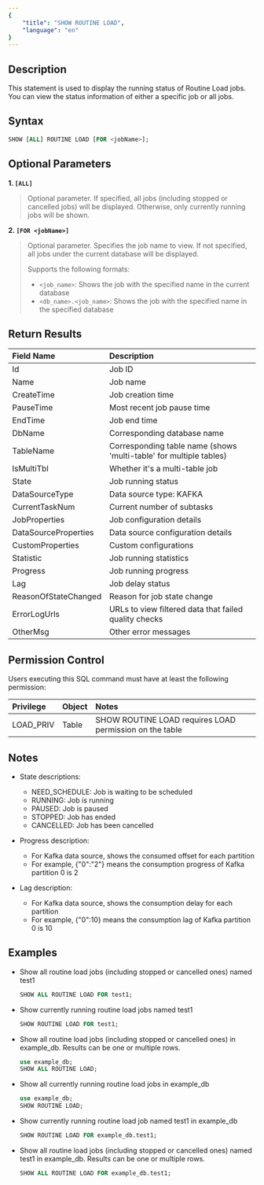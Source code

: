 ```yaml
---
{
    "title": "SHOW ROUTINE LOAD",
    "language": "en"
}
---
```


<!--
Licensed to the Apache Software Foundation (ASF) under one
or more contributor license agreements.  See the NOTICE file
distributed with this work for additional information
regarding copyright ownership.  The ASF licenses this file
to you under the Apache License, Version 2.0 (the
"License"); you may not use this file except in compliance
with the License.  You may obtain a copy of the License at

  http://www.apache.org/licenses/LICENSE-2.0

Unless required by applicable law or agreed to in writing,
software distributed under the License is distributed on an
"AS IS" BASIS, WITHOUT WARRANTIES OR CONDITIONS OF ANY
KIND, either express or implied.  See the License for the
specific language governing permissions and limitations
under the License.
-->


## Description

This statement is used to display the running status of Routine Load jobs. You can view the status information of either a specific job or all jobs.

## Syntax

```sql
SHOW [ALL] ROUTINE LOAD [FOR <jobName>];
```

## Optional Parameters

**1. `[ALL]`**

> Optional parameter. If specified, all jobs (including stopped or cancelled jobs) will be displayed. Otherwise, only currently running jobs will be shown.

**2. `[FOR <jobName>]`**

> Optional parameter. Specifies the job name to view. If not specified, all jobs under the current database will be displayed.
>
> Supports the following formats:
>
> - `<job_name>`: Shows the job with the specified name in the current database
> - `<db_name>.<job_name>`: Shows the job with the specified name in the specified database

## Return Results

| Field Name           | Description                                                  |
| :------------------- | :---------------------------------------------------------- |
| Id                   | Job ID                                                       |
| Name                 | Job name                                                     |
| CreateTime           | Job creation time                                            |
| PauseTime            | Most recent job pause time                                   |
| EndTime              | Job end time                                                 |
| DbName               | Corresponding database name                                  |
| TableName            | Corresponding table name (shows 'multi-table' for multiple tables) |
| IsMultiTbl           | Whether it's a multi-table job                              |
| State                | Job running status                                          |
| DataSourceType       | Data source type: KAFKA                                     |
| CurrentTaskNum       | Current number of subtasks                                  |
| JobProperties        | Job configuration details                                    |
| DataSourceProperties | Data source configuration details                            |
| CustomProperties     | Custom configurations                                        |
| Statistic            | Job running statistics                                      |
| Progress            | Job running progress                                         |
| Lag                 | Job delay status                                            |
| ReasonOfStateChanged | Reason for job state change                                 |
| ErrorLogUrls         | URLs to view filtered data that failed quality checks       |
| OtherMsg            | Other error messages                                        |

## Permission Control

Users executing this SQL command must have at least the following permission:

| Privilege    | Object | Notes                                            |
| :----------- | :----- | :----------------------------------------------- |
| LOAD_PRIV    | Table  | SHOW ROUTINE LOAD requires LOAD permission on the table |

## Notes

- State descriptions:
  - NEED_SCHEDULE: Job is waiting to be scheduled
  - RUNNING: Job is running
  - PAUSED: Job is paused
  - STOPPED: Job has ended
  - CANCELLED: Job has been cancelled

- Progress description:
  - For Kafka data source, shows the consumed offset for each partition
  - For example, {"0":"2"} means the consumption progress of Kafka partition 0 is 2

- Lag description:
  - For Kafka data source, shows the consumption delay for each partition
  - For example, {"0":10} means the consumption lag of Kafka partition 0 is 10

## Examples

- Show all routine load jobs (including stopped or cancelled ones) named test1

    ```sql
    SHOW ALL ROUTINE LOAD FOR test1;
    ```

- Show currently running routine load jobs named test1

    ```sql
    SHOW ROUTINE LOAD FOR test1;
    ```

- Show all routine load jobs (including stopped or cancelled ones) in example_db. Results can be one or multiple rows.

    ```sql
    use example_db;
    SHOW ALL ROUTINE LOAD;
    ```

- Show all currently running routine load jobs in example_db

    ```sql
    use example_db;
    SHOW ROUTINE LOAD;
    ```

- Show currently running routine load job named test1 in example_db

    ```sql
    SHOW ROUTINE LOAD FOR example_db.test1;
    ```

- Show all routine load jobs (including stopped or cancelled ones) named test1 in example_db. Results can be one or multiple rows.

    ```sql
    SHOW ALL ROUTINE LOAD FOR example_db.test1;
    ```
